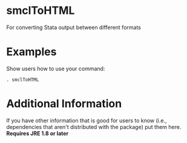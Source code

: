 
# smclToHTML
For converting Stata output between different formats

# Examples
Show users how to use your command:

```
. smclToHTML 

```

# Additional Information
If you have other information that is good for users to know (i.e., 
dependencies that aren't distributed with the package) put them here.
__Requires JRE 1.8 or later__

